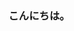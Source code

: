 ### こんにちは。

<!--
**aspou2413/aspou2413** is a ✨ _special_ ✨ repository because its `README.md` (this file) appears on your GitHub profile.

